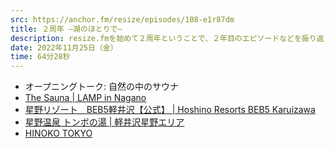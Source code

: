 ```yaml
---
src: https://anchor.fm/resize/episodes/108-e1r87dm
title: ２周年 —湖のほとりで—
description: resize.fmを始めて２周年ということで、２年目のエピソードなどを振り返りつつ、３年目でやってみたいことや次の一年の抱負などを話しました。
date: 2022年11月25日（金）
time: 64分28秒
---
```


- オープニングトーク: 自然の中のサウナ
- [The Sauna | LAMP in Nagano](https://lampinc.co.jp/nojiriko/sauna/)
- [星野リゾート　BEB5軽井沢【公式】 | Hoshino Resorts BEB5 Karuizawa](https://hoshinoresorts.com/ja/hotels/beb5karuizawa/)
- [星野温泉 トンボの湯 | 軽井沢星野エリア](https://www.hoshino-area.jp/archives/area/tonbo)
- [HINOKO TOKYO](https://hinoko.jp/)
